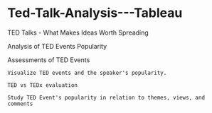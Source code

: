 # Ted-Talk-Analysis---Tableau
TED Talks - What Makes Ideas Worth Spreading

Analysis of TED Events Popularity

Assessments of TED Events 

    Visualize TED events and the speaker's popularity.
    
    TED vs TEDx evaluation            
    
    Study TED Event's popularity in relation to themes, views, and comments
